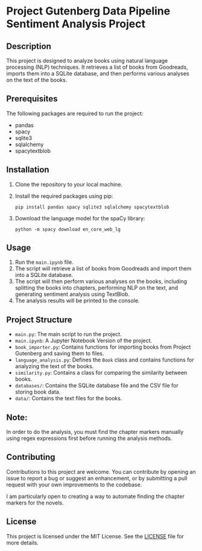 ﻿# Project Gutenberg Data Pipeline Sentiment Analysis Project

## Description

This project is designed to analyze books using natural language processing (NLP) techniques. It retrieves a list of books from Goodreads, imports them into a SQLite database, and then performs various analyses on the text of the books.

## Prerequisites

The following packages are required to run the project:

- pandas
- spacy
- sqlite3
- sqlalchemy
- spacytextblob

## Installation

1. Clone the repository to your local machine.
2. Install the required packages using pip:

   ```
   pip install pandas spacy sqlite3 sqlalchemy spacytextblob
   ```
   
3. Download the language model for the spaCy library:

   ```
   python -m spacy download en_core_web_lg
   ```

## Usage

1. Run the `main.ipynb` file.
2. The script will retrieve a list of books from Goodreads and import them into a SQLite database.
3. The script will then perform various analyses on the books, including splitting the books into chapters, performing NLP on the text, and generating sentiment analysis using TextBlob.
4. The analysis results will be printed to the console.

## Project Structure

- `main.py`: The main script to run the project.
- `main.ipynb`: A Jupyter Notebook Version of the project.
- `book_importer.py`: Contains functions for importing books from Project Gutenberg and saving them to files.
- `language_analysis.py`: Defines the `Book` class and contains functions for analyzing the text of the books.
- `similarity.py`: Contains a class for comparing the similarity between books.
- `databases/`: Contains the SQLite database file and the CSV file for storing book data.
- `data/`: Contains the text files for the books.

## Note:

In order to do the analysis, you must find the chapter markers manually using regex expressions first before running the analysis methods.
## Contributing

Contributions to this project are welcome. You can contribute by opening an issue to report a bug or suggest an enhancement, or by submitting a pull request with your own improvements to the codebase.

I am particularly open to creating a way to automate finding the chapter markers for the novels.

## License

This project is licensed under the MIT License. See the [LICENSE](LICENSE) file for more details.
